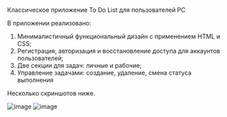 Классическое приложение To Do List для пользователей PC

В приложении реализовано:

1. Минималистичный функциональный дизайн с применением HTML и CSS;
2. Регистрация, авторизация и восстановление доступа для аккаунтов пользователей;
3. Две секции для задач: личные и рабочие;
4. Управление задачами: создание, удаление, смена статуса выполнения

Несколько скриншотов ниже.

![image](https://github.com/krpvby/to_do_list/assets/138283843/4022a086-2029-4fc8-9ebc-a661b7fa2e86)
![image](https://github.com/krpvby/to_do_list/assets/138283843/cb227547-d2c3-4b79-a420-09e48aadd695)
